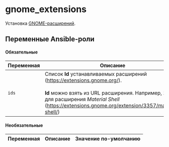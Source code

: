 # gnome_extensions

Установка [GNOME-расширений](https://extensions.gnome.org/).

## Переменные Ansible-роли

#### Обязательные

| Переменная | Описание |
| --- | --- |  
| `ids` | Список **Id** устанавливаемых расширений (https://extensions.gnome.org/).<br><br>**Id** можно взять из URL расширения. Например, `3357` для расширения *Material Shell* (https://extensions.gnome.org/extension/3357/material-shell/) |

#### Необязательные

| Переменная | Описание | Значение по-умолчанию |
| --- | --- | --- |
